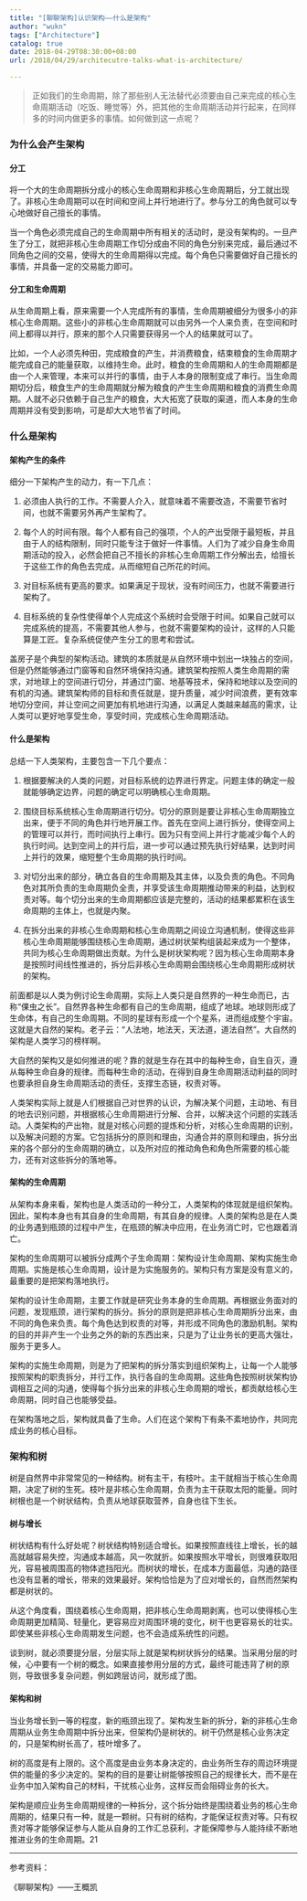 ```yaml
---
title: "[聊聊架构]认识架构——什么是架构"
author: "wukn"
tags: ["Architecture"]
catalog: true
date: 2018-04-29T08:30:00+08:00
url: /2018/04/29/architecutre-talks-what-is-architecture/

---
```


> 正如我们的生命周期，除了那些别人无法替代必须要由自己来完成的核心生命周期活动（吃饭、睡觉等）外，把其他的生命周期活动并行起来，在同样多的时间内做更多的事情。如何做到这一点呢？

<!--more-->

### 为什么会产生架构

#### 分工

将一个大的生命周期拆分成小的核心生命周期和非核心生命周期后，分工就出现了。非核心生命周期可以在时间和空间上并行地进行了。参与分工的角色就可以专心地做好自己擅长的事情。

当一个角色必须完成自己的生命周期中所有相关的活动时，是没有架构的。一旦产生了分工，就把非核心生命周期工作切分成由不同的角色分别来完成，最后通过不同角色之间的交易，使得大的生命周期得以完成。每个角色只需要做好自己擅长的事情，并具备一定的交易能力即可。

#### 分工和生命周期

从生命周期上看，原来需要一个人完成所有的事情，生命周期被细分为很多小的非核心生命周期。这些小的非核心生命周期就可以由另外一个人来负责，在空间和时间上都得以并行，原来的那个人只需要获得另一个人的结果就可以了。

比如，一个人必须先种田，完成粮食的产生，并消费粮食，结束粮食的生命周期才能完成自己的能量获取，以维持生命。此时，粮食的生命周期和人的生命周期都是由一个人来管理，本来可以并行的事情，由于人本身的限制变成了串行。当生命周期切分后，粮食生产的生命周期就分解为粮食的产生生命周期和粮食的消费生命周期。人就不必只依赖于自己生产的粮食，大大拓宽了获取的渠道，而人本身的生命周期并没有受到影响，可是却大大地节省了时间。

### 什么是架构

#### 架构产生的条件

细分一下架构产生的动力，有一下几点：

1. 必须由人执行的工作。不需要人介入，就意味着不需要改造，不需要节省时间，也就不需要另外再产生架构了。

2. 每个人的时间有限。每个人都有自己的强项，个人的产出受限于最短板，并且由于人的结构限制，同时只能专注于做好一件事情。人们为了减少自身生命周期活动的投入，必然会把自己不擅长的非核心生命周期工作分解出去，给擅长于这些工作的角色去完成，从而缩短自己所花的时间。

3. 对目标系统有更高的要求。如果满足于现状，没有时间压力，也就不需要进行架构了。

4. 目标系统的复杂性使得单个人完成这个系统时会受限于时间。如果自己就可以完成系统的提高，不需要其他人参与，也就不需要架构的设计，这样的人只能算是工匠。复杂系统促使产生分工的思考和尝试。

盖房子是个典型的架构活动。建筑的本质就是从自然环境中划出一块独占的空间，但是仍然能够通过门窗等和自然环境保持沟通。建筑架构按照人类生命周期的需求，对地球上的空间进行切分，并通过门窗、地基等技术，保持和地球以及空间的有机的沟通。建筑架构师的目标和责任就是，提升质量，减少时间浪费，更有效率地切分空间，并让空间之间更加有机地进行沟通，以满足人类越来越高的需求，让人类可以更好地享受生命，享受时间，完成核心生命周期活动。

#### 什么是架构

总结一下人类架构，主要包含一下几个要点：

1. 根据要解决的人类的问题，对目标系统的边界进行界定。问题主体的确定一般就能够确定边界，问题的确定可以明确核心生命周期。

2. 围绕目标系统核心生命周期进行切分。切分的原则是要让非核心生命周期独立出来，便于不同的角色并行地开展工作。首先在空间上进行拆分，使得空间上的管理可以并行，而时间执行上串行。因为只有空间上并行才能减少每个人的执行时间。达到空间上的并行后，进一步可以通过预先执行好结果，达到时间上并行的效果，缩短整个生命周期的执行时间。

3. 对切分出来的部分，确立各自的生命周期及其主体，以及负责的角色。不同角色对其所负责的生命周期负全责，并享受该生命周期推动带来的利益，达到权责对等。每个切分出来的生命周期都应该是完整的，活动的结果都累积在该生命周期的主体上，也就是内聚。

4. 在拆分出来的非核心生命周期和核心生命周期之间设立沟通机制，使得这些非核心生命周期能够围绕核心生命周期，通过树状架构组装起来成为一个整体，共同为核心生命周期做出贡献。为什么是树状架构呢？因为核心生命周期本身是按照时间线性推进的，拆分后非核心生命周期会围绕核心生命周期形成树状的架构。

前面都是以人类为例讨论生命周期，实际上人类只是自然界的一种生命而已，古称“倮虫之长”。自然界各种生命都有自己的生命周期，组成了地球。地球则形成了生命体，有自己的生命周期。不同的星球有形成一个个星系，进而组成整个宇宙。这就是大自然的架构。老子云：“人法地，地法天，天法道，道法自然”。大自然的架构是人类学习的榜样啊。

大自然的架构又是如何推进的呢？靠的就是生存在其中的每种生命，自生自灭，遵从每种生命自身的规律。而每种生命的活动，在得到自身生命周期活动利益的同时也要承担自身生命周期活动的责任，支撑生态链，权责对等。

人类架构实际上就是人们根据自己对世界的认识，为解决某个问题，主动地、有目的地去识别问题，并根据核心生命周期进行分解、合并，以解决这个问题的实践活动。人类架构的产出物，就是对核心问题的提炼和分析，对核心生命周期的识别，以及解决问题的方案。它包括拆分的原则和理由，沟通合并的原则和理由，拆分出来的各个部分的生命周期的确立，以及所对应的推动角色和角色所需要的核心能力，还有对这些拆分的落地等。

#### 架构的生命周期

从架构本身来看，架构也是人类活动的一种分工，人类架构的体现就是组织架构。因此，架构本身也有其自身的生命周期，有其自身的规律。人类的架构总是在人类的业务遇到瓶颈的过程中产生，在瓶颈的解决中应用，在业务消亡时，它也跟着消亡。

架构的生命周期可以被拆分成两个子生命周期：架构设计生命周期、架构实施生命周期。实施是核心生命周期，设计是为实施服务的。架构只有方案是没有意义的，最重要的是把架构落地执行。

架构的设计生命周期，主要工作就是研究业务本身的生命周期。再根据业务面对的问题，发现瓶颈，进行架构的拆分。拆分的原则是把非核心生命周期拆分出来，由不同的角色来负责。每个角色达到权责的对等，并形成不同角色的激励机制。架构的目的并非产生一个业务之外的新的东西出来，只是为了让业务长的更高大强壮，服务于更多人。

架构的实施生命周期，则是为了把架构的拆分落实到组织架构上，让每一个人能够按照架构的职责拆分，并行工作，执行各自的生命周期。这些角色按照树状架构协调相互之间的沟通，使得每个拆分出来的非核心生命周期的增长，都贡献给核心生命周期，同时自己也能够受益。

在架构落地之后，架构就具备了生命。人们在这个架构下有条不紊地协作，共同完成业务的核心目标。

### 架构和树

树是自然界中非常常见的一种结构。树有主干，有枝叶。主干就相当于核心生命周期，决定了树的生死。枝叶是非核心生命周期，负责为主干获取太阳的能量。同时树根也是一个树状结构，负责从地球获取营养，自身也往下生长。

#### 树与增长

树状结构有什么好处呢？树状结构特别适合增长。如果按照直线往上增长，长的越高就越容易失控，沟通成本越高，风一吹就折。如果按照水平增长，则很难获取阳光，容易被周围高的物体遮挡阳光。而树状的增长，在成本方面最低，沟通的路径也没有显著的增长，带来的效果最好。架构恰恰是为了应对增长的，自然而然架构都是树状的。

从这个角度看，围绕着核心生命周期，把非核心生命周期剥离，也可以使得核心生命周期更加精简、轻量化，更容易应对周围环境的变化，树干也更容易长的壮实。即使某些非核心生命周期发生问题，也不会造成系统性的问题。

谈到树，就必须要提分层，分层实际上就是架构树状拆分的结果。当采用分层的时候，心中要有一个树的概念。如果直接参用分层的方式，最终可能违背了树的原则，导致很多复杂问题，例如跨层访问，就形成了图。

#### 架构和树

当业务增长到一等的程度，新的瓶颈出现了。架构发生新的拆分，新的非核心生命周期从业务生命周期中拆分出来，但架构仍是树状的。树干仍然是核心业务决定的，只是架构树长高了，枝叶增多了。

树的高度是有上限的。这个高度是由业务本身决定的，由业务所生存的周边环境提供的能量的多少决定的。架构的目的是要让树能够按照自己的规律长大，而不是在业务中加入架构自己的材料，干扰核心业务，这样反而会阻碍业务的长大。

架构是顺应业务生命周期规律的一种拆分，这个拆分始终是围绕着业务的核心生命周期的，结果只有一种，就是一颗树。只有树的结构，才能保证权责对等。只有权责对等才能够保证参与人能从自身的工作汇总获利，才能保障参与人能持续不断地推进业务的生命周期。21

---

参考资料：

《聊聊架构》——王概凯
